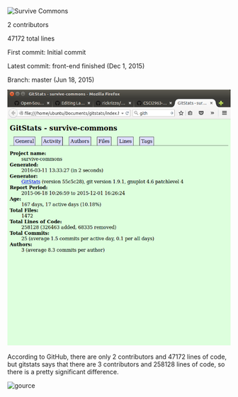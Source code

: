 ![Survive Commons](https://github.com/KeyboardNerd/survive-commons.git)

2 contributors

47172 total lines

First commit: Initial commit

Latest commit: front-end finished (Dec 1, 2015)

Branch: master (Jun 18, 2015)

![gitstats](https://github.com/harrij15/Lab6/blob/master/survivecommonsgitstats.png)

According to GitHub, there are only 2 contributors and 47172 lines of code, but gitstats says that there are 3 contributors
and 258128 lines of code, so there is a pretty significant difference.

![gource](https://youtu.be/61GYub9UTOg)
